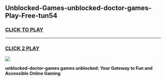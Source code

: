 
## Unblocked-Games-unblocked-doctor-games-Play-Free-tun54
<h3>
<a href="https://premium76.site?title=unblocked-doctor-games&ref=10A">CLICK TO PLAY</a></h3>
<hr>

<h3>
<a href="https://premium76.site?title=unblocked-doctor-games&ref=10A">CLICK 2 PLAY</a>
  
</h3>

<a href="https://premium76.site?title=unblocked-doctor-games&ref=10A"><img src="https://clearcache.store/games.png"></a>


**unblocked-doctor-games games unblocked: Your Gateway to Fun and Accessible Online Gaming**
